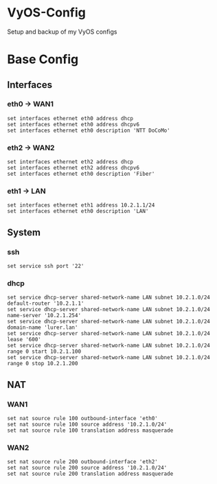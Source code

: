 # VyOS-Config
Setup and backup of my VyOS configs

# Base Config


## Interfaces
### eth0 -> WAN1
```
set interfaces ethernet eth0 address dhcp
set interfaces ethernet eth0 address dhcpv6
set interfaces ethernet eth0 description 'NTT DoCoMo'
```
### eth2 -> WAN2
```
set interfaces ethernet eth2 address dhcp
set interfaces ethernet eth2 address dhcpv6
set interfaces ethernet eth0 description 'Fiber'
```
### eth1 -> LAN
```
set interfaces ethernet eth1 address 10.2.1.1/24
set interfaces ethernet eth0 description 'LAN'
```

## System
### ssh
```
set service ssh port '22'
```
### dhcp
```
set service dhcp-server shared-network-name LAN subnet 10.2.1.0/24 default-router '10.2.1.1'
set service dhcp-server shared-network-name LAN subnet 10.2.1.0/24 name-server '10.2.1.254'
set service dhcp-server shared-network-name LAN subnet 10.2.1.0/24 domain-name 'lurer.lan'
set service dhcp-server shared-network-name LAN subnet 10.2.1.0/24 lease '600'
set service dhcp-server shared-network-name LAN subnet 10.2.1.0/24 range 0 start 10.2.1.100
set service dhcp-server shared-network-name LAN subnet 10.2.1.0/24 range 0 stop 10.2.1.200
```
## NAT
### WAN1
```
set nat source rule 100 outbound-interface 'eth0'
set nat source rule 100 source address '10.2.1.0/24'
set nat source rule 100 translation address masquerade
```
### WAN2
```
set nat source rule 200 outbound-interface 'eth2'
set nat source rule 200 source address '10.2.1.0/24'
set nat source rule 200 translation address masquerade
```
